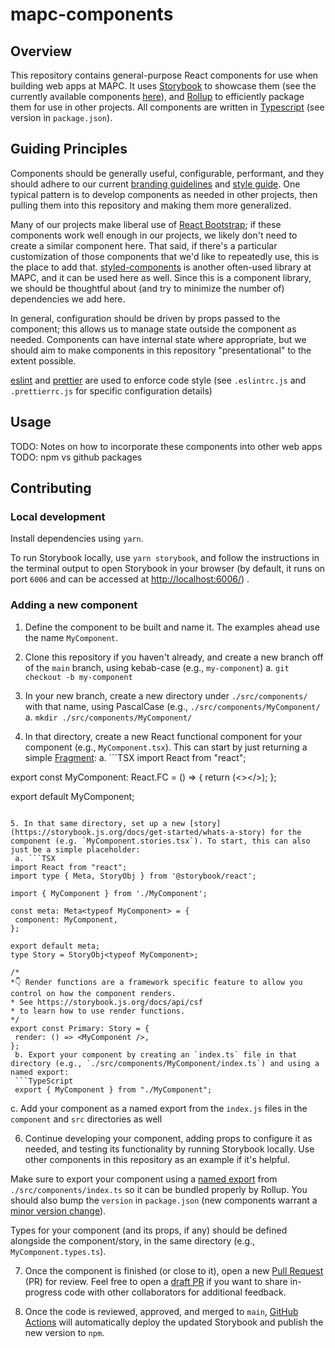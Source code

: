 # mapc-components
## Overview
This repository contains general-purpose React components for use when building web apps at MAPC. It uses [Storybook](https://storybook.js.org/) to showcase them (see the currently available components [here](TODO)), and [Rollup](https://rollupjs.org/) to efficiently package them for use in other projects. All components are written in [Typescript](https://www.typescriptlang.org/) (see version in `package.json`).

## Guiding Principles
Components should be generally useful, configurable, performant, and they should adhere to our current [branding guidelines](TODO) and [style guide](TODO). One typical pattern is to develop components as needed in other projects, then pulling them into this repository and making them more generalized.

Many of our projects make liberal use of [React Bootstrap](https://react-bootstrap.github.io/); if these components work well enough in our projects, we likely don't need to create a similar component here. That said, if there's a particular customization of those components that we'd like to repeatedly use, this is the place to add that. [styled-components](https://styled-components.com/) is another often-used library at MAPC, and it can be used here as well. Since this is a component library, we should be thoughtful about (and try to minimize the number of) dependencies we add here.

In general, configuration should be driven by props passed to the component; this allows us to manage state outside the component as needed. Components can have internal state where appropriate, but we should aim to make components in this repository "presentational" to the extent possible.

[eslint](https://eslint.org/) and [prettier](https://prettier.io/) are used to enforce code style (see `.eslintrc.js` and `.prettierrc.js` for specific configuration details)

## Usage
TODO: Notes on how to incorporate these components into other web apps
TODO: npm vs github packages

## Contributing
### Local development
Install dependencies using `yarn`.

To run Storybook locally, use `yarn storybook`, and follow the instructions in the terminal output to open Storybook in your browser (by default, it runs on port `6006` and can be accessed at [http://localhost:6006/](http://localhost:6006/)) .

### Adding a new component
1. Define the component to be built and name it. The examples ahead use the name `MyComponent`.

2. Clone this repository if you haven't already, and create a new branch off of the `main` branch, using kebab-case (e.g., `my-component`)
  a. `git checkout -b my-component`

3. In your new branch, create a new directory under `./src/components/` with that name, using PascalCase (e.g., `./src/components/MyComponent/`
  a. `mkdir ./src/components/MyComponent/`

4. In that directory, create a new React functional component for your component (e.g., `MyComponent.tsx`). This can start by just returning a simple [Fragment](https://react.dev/reference/react/Fragment):
  a. ```TSX
import React from "react";

export const MyComponent: React.FC = () => {
  return (<></>);
};

 export default MyComponent;
 ```

5. In that same directory, set up a new [story](https://storybook.js.org/docs/get-started/whats-a-story) for the component (e.g. `MyComponent.stories.tsx`). To start, this can also just be a simple placeholder:
  a. ```TSX
import React from "react";
import type { Meta, StoryObj } from '@storybook/react';

import { MyComponent } from './MyComponent';

const meta: Meta<typeof MyComponent> = {
  component: MyComponent,
};

export default meta;
type Story = StoryObj<typeof MyComponent>;

/*
 *👇 Render functions are a framework specific feature to allow you control on how the component renders.
 * See https://storybook.js.org/docs/api/csf
 * to learn how to use render functions.
 */
export const Primary: Story = {
  render: () => <MyComponent />,
};
  b. Export your component by creating an `index.ts` file in that directory (e.g., `./src/components/MyComponent/index.ts`) and using a named export:
  ```TypeScript
  export { MyComponent } from "./MyComponent";
  ```
  c. Add your component as a named export from the `index.js` files in the `component` and `src` directories as well

6. Continue developing your component, adding props to configure it as needed, and testing its functionality by running Storybook locally. Use other components in this repository as an example if it's helpful. 

  Make sure to export your component using a [named export](https://developer.mozilla.org/en-US/docs/Web/JavaScript/Reference/Statements/export) from `./src/components/index.ts` so it can be bundled properly by Rollup. You should also bump the `version` in `package.json` (new components warrant a [minor version change](https://semver.org/#spec-item-7)).

  Types for your component (and its props, if any) should be defined alongside the component/story, in the same directory (e.g., `MyComponent.types.ts`).

7. Once the component is finished (or close to it), open a new [Pull Request](https://docs.github.com/en/pull-requests/collaborating-with-pull-requests/proposing-changes-to-your-work-with-pull-requests/about-pull-requests) (PR) for review. Feel free to open a [draft PR](https://docs.github.com/en/pull-requests/collaborating-with-pull-requests/proposing-changes-to-your-work-with-pull-requests/about-pull-requests#draft-pull-requests) if you want to share in-progress code with other collaborators for additional feedback.

8. Once the code is reviewed, approved, and merged to `main`, [GitHub Actions](https://docs.github.com/en/actions) will automatically deploy the updated Storybook and publish the new version to `npm`.
